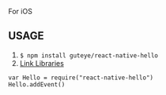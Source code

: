 
For iOS

USAGE
-----

1. `$ npm install guteye/react-native-hello`
2. [Link Libraries](http://facebook.github.io/react-native/docs/linking-libraries-ios.html)

```
var Hello = require("react-native-hello")
Hello.addEvent()
```
